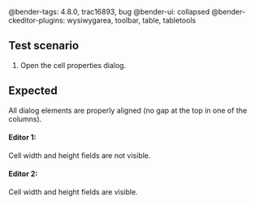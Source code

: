 @bender-tags: 4.8.0, trac16893, bug
@bender-ui: collapsed
@bender-ckeditor-plugins: wysiwygarea, toolbar, table, tabletools

## Test scenario

1. Open the cell properties dialog.

## Expected

All dialog elements are properly aligned (no gap at the top in one of the columns).

#### Editor 1:

Cell width and height fields are not visible.

#### Editor 2:

Cell width and height fields are visible.
